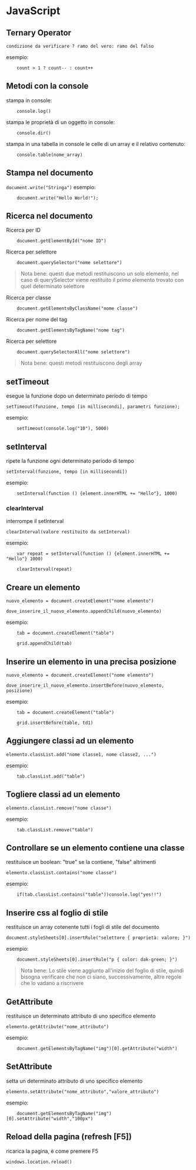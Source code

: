 # JavaScript

## Ternary Operator

`condizione da verificare ? ramo del vero: ramo del falso`

esempio:

```
    count > 1 ? count-- : count++ 
```

## Metodi con la console

stampa in console:
```
    console.log()
```

stampa le proprietà di un oggetto in console:
```
    console.dir()
```

stampa in una tabella in console le celle di un array e il relativo contenuto:
```
    console.table(nome_array)
```

## Stampa nel documento
`document.write("Stringa")`
esempio:
```
    document.write("Hello World!");
```

## Ricerca nel documento

Ricerca per ID
```
    document.getElementById("nome ID")
```

Ricerca per selettore
```
    document.querySelector("nome selettore")
```

> Nota bene:
> questi due metodi restituiscono un solo elemento, nel caso di querySelector viene restituito il primo elemento trovato con quel determinato selettore

Ricerca per classe

```
    document.getElementsByClassName("nome classe")
```

Ricerca per nome del tag

```
    document.getElementsByTagName("nome tag")
```

Ricerca per selettore

```
    document.querySelectorAll("nome selettore")
```

> Nota bene:
> questi metodi restituiscono degli array

## setTimeout

esegue la funzione dopo un determinato periodo di tempo

`setTimeout(funzione, tempo [in millisecondi], parametri funzione);`

esempio:

```
    setTimeout(console.log("10"), 5000)
```

## setInterval

ripete la funzione ogni determinato periodo di tempo

`setInterval(funzione, tempo [in millisecondi])`

esempio:

```
    setInterval(function () {element.innerHTML += "Hello"}, 1000)
```

### clearInterval

interrompe il setInterval

`clearInterval(valore restituito da setInterval)`

esempio:

```
    var repeat = setInterval(function () {element.innerHTML += "Hello"} 1000)

    clearInterval(repeat)
```

## Creare un elemento

`nuovo_elemento = document.createElement("nome elemento")`

`dove_inserire_il_nuovo_elemento.appendChild(nuovo_elemento)`

esempio:

```
    tab = document.createElement("table")

    grid.appendChild(tab)
```

## Inserire un elemento in una precisa posizione

`nuovo_elemento = document.createElement("nome elemento")`

`dove_inserire_il_nuovo_elemento.insertBefore(nuovo_elemento, posizione)`

esempio:

```
    tab = document.createElement("table")

    grid.insertBefore(table, td1)
```

## Aggiungere classi ad un elemento

`elemento.classList.add("nome classe1, nome classe2, ...")`

esempio:

```
    tab.classList.add("table")
```

## Togliere classi ad un elemento

`elemento.classList.remove("nome classe")`

esempio:

```
    tab.classList.remove("table")
```

## Controllare se un elemento contiene una classe

restituisce un boolean: "true" se la contiene, "false" altrimenti

`elemento.classList.contains("nome classe")`

esempio:

```
    if(tab.classList.contains("table"))console.log("yes!!")
```

## Inserire css al foglio di stile

restituisce un array cotenente tutti i fogli di stile del documento

`document.styleSheets[0].insertRule("selettore { proprietà: valore; }")`

esempio:

```
    document.styleSheets[0].insertRule("p { color: dak-green; }")
```

>Nota bene:
>Lo stile viene aggiunto all'inizio del foglio di stile, quindi bisogna verificare che non ci siano, successivamente, altre regole che lo vadano a riscrivere

## GetAttribute

restituisce un determinato attributo di uno specifico elemento

`elemento.getAttribute("nome_attributo")`

esempio:

```
    document.getElementsByTagName("img")[0].getAttribute("width")
```

## SetAttribute

setta un determinato attributo di uno specifico elemento

`elemento.setAttribute("nome_attributo","valore_attributo")`

esempio:

```
    document.getElementsByTagName("img")[0].setAttribute("width","100px")
```

## Reload della pagina (refresh [F5])

ricarica la pagina, è come premere F5

`windows.location.reload()`
